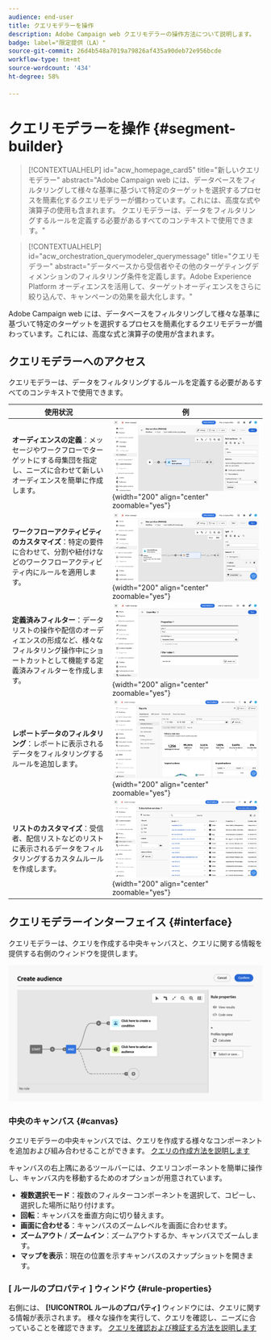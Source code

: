 ```yaml
---
audience: end-user
title: クエリモデラーを操作
description: Adobe Campaign web クエリモデラーの操作方法について説明します。
badge: label="限定提供（LA）"
source-git-commit: 26d4b548a7019a79826af435a90deb72e956bcde
workflow-type: tm+mt
source-wordcount: '434'
ht-degree: 58%

---
```


# クエリモデラーを操作 {#segment-builder}


>[!CONTEXTUALHELP]
>id="acw_homepage_card5"
>title="新しいクエリモデラー"
>abstract="Adobe Campaign web には、データベースをフィルタリングして様々な基準に基づいて特定のターゲットを選択するプロセスを簡素化するクエリモデラーが備わっています。これには、高度な式や演算子の使用も含まれます。 クエリモデラーは、データをフィルタリングするルールを定義する必要があるすべてのコンテキストで使用できます。"

>[!CONTEXTUALHELP]
>id="acw_orchestration_querymodeler_querymessage"
>title="クエリモデラー"
>abstract="データベースから受信者やその他のターゲティングディメンションのフィルタリング条件を定義します。Adobe Experience Platform オーディエンスを活用して、ターゲットオーディエンスをさらに絞り込んで、キャンペーンの効果を最大化します。"

Adobe Campaign web には、データベースをフィルタリングして様々な基準に基づいて特定のターゲットを選択するプロセスを簡素化するクエリモデラーが備わっています。これには、高度な式と演算子の使用が含まれます。

## クエリモデラーへのアクセス

クエリモデラーは、データをフィルタリングするルールを定義する必要があるすべてのコンテキストで使用できます。

| 使用状況 | 例 |
|  ---  |  ---  |
| **オーディエンスの定義**：メッセージやワークフローでターゲットにする母集団を指定し、ニーズに合わせて新しいオーディエンスを簡単に作成します。 | ![](assets/access-audience.png){width="200" align="center" zoomable="yes"} |
| **ワークフローアクティビティのカスタマイズ**：特定の要件に合わせて、分割や紐付けなどのワークフローアクティビティ内にルールを適用します。 | ![](assets/access-workflow.png){width="200" align="center" zoomable="yes"} |
| **定義済みフィルター**：データリストの操作や配信のオーディエンスの形成など、様々なフィルタリング操作中にショートカットとして機能する定義済みフィルターを作成します。 | ![](assets/access-predefined-filter.png){width="200" align="center" zoomable="yes"} |
| **レポートデータのフィルタリング**：レポートに表示されるデータをフィルタリングするルールを追加します。 | ![](assets/access-reports.png){width="200" align="center" zoomable="yes"} |
| **リストのカスタマイズ**：受信者、配信リストなどのリストに表示されるデータをフィルタリングするカスタムルールを作成します。 | ![](assets/access-lists.png){width="200" align="center" zoomable="yes"} |

<!--**Dynamize content**: make your content dynamic by creating conditions that define which content should be displayed to different recipients, ensuring personalized and relevant messaging.

+++Example

![](assets/access-audience.png)

 +++
-->

## クエリモデラーインターフェイス {#interface}

クエリモデラーは、クエリを作成する中央キャンバスと、クエリに関する情報を提供する右側のウィンドウを提供します。

![](assets/query-interface.png)

### 中央のキャンバス {#canvas}

クエリモデラーの中央キャンバスでは、クエリを作成する様々なコンポーネントを追加および組み合わせることができます。 [クエリの作成方法を説明します](build-query.md)

キャンバスの右上隅にあるツールバーには、クエリコンポーネントを簡単に操作し、キャンバス内を移動するためのオプションが用意されています。

* **複数選択モード**：複数のフィルターコンポーネントを選択して、コピーし、選択した場所に貼り付けます。
* **回転**：キャンバスを垂直方向に切り替えます。
* **画面に合わせる**：キャンバスのズームレベルを画面に合わせます。
* **ズームアウト** / **ズームイン**：ズームアウトするか、キャンバスでズームします。
* **マップを表示**：現在の位置を示すキャンバスのスナップショットを開きます。

### [ ルールのプロパティ ] ウィンドウ {#rule-properties}

右側には、 **[!UICONTROL ルールのプロパティ]** ウィンドウには、クエリに関する情報が表示されます。 様々な操作を実行して、クエリを確認し、ニーズに合っていることを確認できます。 [クエリを確認および検証する方法を説明します](build-query.md#check-and-validate-your-query)
